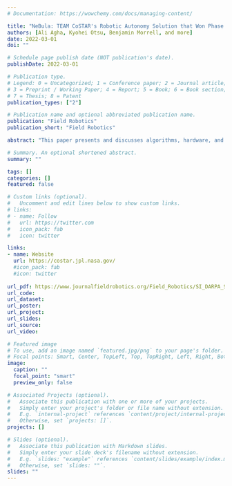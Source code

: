 ```yaml
---
# Documentation: https://wowchemy.com/docs/managing-content/

title: "NeBula: TEAM CoSTAR's Robotic Autonomy Solution that Won Phase II of DARPA Subterranean Challenge"
authors: [Ali Agha, Kyohei Otsu, Benjamin Morrell, and more]
date: 2022-03-01
doi: ""

# Schedule page publish date (NOT publication's date).
publishDate: 2022-03-01

# Publication type.
# Legend: 0 = Uncategorized; 1 = Conference paper; 2 = Journal article;
# 3 = Preprint / Working Paper; 4 = Report; 5 = Book; 6 = Book section;
# 7 = Thesis; 8 = Patent
publication_types: ["2"]

# Publication name and optional abbreviated publication name.
publication: "Field Robotics"
publication_short: "Field Robotics"

abstract: "This paper presents and discusses algorithms, hardware, and software architecture developed by the TEAM CoSTAR (Collaborative SubTerranean Autonomous Robots), competing in the DARPA Subterranean Challenge.  Specifically, it presents the techniques utilized within the Tunnel (2019) and Urban (2020) competitions,  where CoSTAR achieved 2nd and 1st place, respectively. We also discuss CoSTAR’s demonstrations in Martian-analog surface and subsurface (lava tubes) exploration. The paper introduces our autonomy solution, referred to as NeBula (Networked Belief-aware Perceptual Autonomy).  NeBula is an uncertainty-aware framework that aims at enabling resilient and modular autonomy solutions by performing reasoning and decision making in the belief space (space of probability distributions over the  robot  and  world  states).   We  discuss  various  components  of  the  NeBula  framework, including:  (i) geometric and semantic environment mapping; (ii) a multi-modal positioning system;  (iii)  traversability  analysis  and  local  planning;  (iv)  global  motion  planning  and exploration  behavior;  (i)  risk-aware  mission  planning;  (vi)  networking  and  decentralized reasoning; and (vii) learning-enabled adaptation.  We discuss the performance of NeBula on several robot types (e.g.  wheeled, legged, flying), in various environments.  We discuss the specific results and lessons learned from fielding this solution in the challenging courses of the DARPA Subterranean Challenge competition."

# Summary. An optional shortened abstract.
summary: ""

tags: []
categories: []
featured: false

# Custom links (optional).
#   Uncomment and edit lines below to show custom links.
# links:
# - name: Follow
#   url: https://twitter.com
#   icon_pack: fab
#   icon: twitter

links:
- name: Website
  url: https://costar.jpl.nasa.gov/
  #icon_pack: fab
  #icon: twitter
  
url_pdf: https://www.journalfieldrobotics.org/Field_Robotics/SI_DARPA_SubT_files/Vol2_47.pdf
url_code:
url_dataset:
url_poster:
url_project:
url_slides:
url_source:
url_video:

# Featured image
# To use, add an image named `featured.jpg/png` to your page's folder. 
# Focal points: Smart, Center, TopLeft, Top, TopRight, Left, Right, BottomLeft, Bottom, BottomRight.
image:
  caption: ""
  focal_point: "smart"
  preview_only: false

# Associated Projects (optional).
#   Associate this publication with one or more of your projects.
#   Simply enter your project's folder or file name without extension.
#   E.g. `internal-project` references `content/project/internal-project/index.md`.
#   Otherwise, set `projects: []`.
projects: []

# Slides (optional).
#   Associate this publication with Markdown slides.
#   Simply enter your slide deck's filename without extension.
#   E.g. `slides: "example"` references `content/slides/example/index.md`.
#   Otherwise, set `slides: ""`.
slides: ""
---
```

